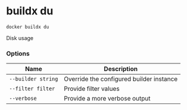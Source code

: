 # buildx du

```
docker buildx du
```

<!---MARKER_GEN_START-->
Disk usage

### Options

| Name | Description |
| --- | --- |
| `--builder string` | Override the configured builder instance |
| `--filter filter` | Provide filter values |
| `--verbose` | Provide a more verbose output |


<!---MARKER_GEN_END-->